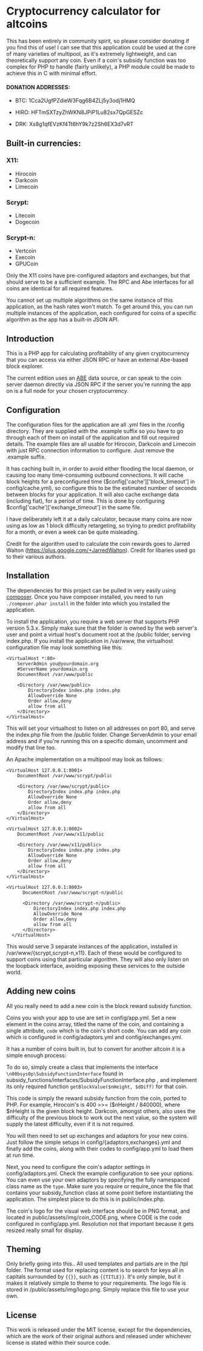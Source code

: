 # Cryptocurrency calculator for altcoins

This has been entirely in community spirit, so please consider donating if you find this of use! I can see that this application could be used at the core of many varieties of multipool, as it's extremely lightweight, and can theoretically support any coin. Even if a coin's subsidy function was too complex for PHP to handle (fairly unlikely), a PHP module could be made to achieve this in C with minimal effort.

#### DONATION ADDRESSES:

 * BTC: 1Cca2UgfPZdieW3Fqg6B4ZLj5y3odj1HMQ

 * HIRO: HFTmSXTzyZhWKN8JPiP1Lu82sx7QpGESZc

 * DRK: Xs8g1qfEVzKf4Tt6hY9k7z2Sh6EX3d7vRT

## Built-in currencies:
### X11:
 * Hirocoin
 * Darkcoin
 * Limecoin

### Scrypt:
 * Litecoin
 * Dogecoin

### Scrypt-n:
 * Vertcoin
 * Execoin
 * GPUCoin

Only the X11 coins have pre-configured adaptors and exchanges, but that should serve to be a sufficient example. The RPC and Abe interfaces for all coins are identical for all required features.

You cannot set up multiple algorithms on the same instance of this application, as the hash rates won't match. To get around this, you can run multiple instances of the application, each configured for coins of a specific algorithm as the app has a built-in JSON API.

## Introduction

This is a PHP app for calculating profitability of any given cryptocurrency that you can access via either JSON RPC or have an external Abe-based block explorer.

The current edition uses an [ABE](https://github.com/bitcoin-abe/bitcoin-abe) data source, or can speak to the coin server daemon directly via JSON RPC if the server you're running the app on is a full node for your chosen cryptocurrency.

## Configuration

The configuration files for the application are all .yml files in the /config directory. They are supplied with the .example suffix so you have to go through each of them on install of the application and fill out required details. The example files are all usable for Hirocoin, Darkcoin and Limecoin with just RPC connection information to configure. Just remove the .example suffix.

It has caching built in, in order to avoid either flooding the local daemon, or causing too many time-consuming outbound connections. It will cache block heights for a preconfigured time ($config['cache']['block_timeout'] in config/cache.yml), so configure this to be the estimated number of seconds between blocks for your application. It will also cache exchange data (including fiat), for a period of time. This is done by configuring $config['cache']['exchange_timeout'] in the same file.

I have deliberately left it at a daily calculator, because many coins are now using as low as 1 block difficulty retargeting, so trying to predict profitability for a month, or even a week can be quite misleading.

Credit for the algorithm used to calculate the coin rewards goes to Jarred Walton (https://plus.google.com/+JarredWalton). Credit for libaries used go to their various authors.

## Installation

The dependencies for this project can be pulled in very easily using [composer](https://getcomposer.org/). Once you have composer installed, you need to run `./composer.phar install` in the folder into which you installed the application.

To install the application, you require a web server that supports PHP version 5.3.x. Simply make sure that the folder is owned by the web server's user and point a virtual host's document root at the /public folder, serving index.php. If you install the application in /var/www, the virtualhost configuration file may look something like this:

```
<VirtualHost *:80>
    ServerAdmin you@yourdomain.org
    #ServerName yourdomain.org
    DocumentRoot /var/www/public

    <Directory /var/www/public>
        DirectoryIndex index.php index.php
        AllowOverride None
        Order allow,deny
        allow from all
    </Directory>
</VirtualHost>
```

This will set your virtualhost to listen on all addresses on port 80, and serve the index.php file from the /public folder. Change ServerAdmin to your email address and if you're running this on a specific domain, uncomment and modify that line too.

An Apache implementation on a multipool may look as follows:
```
<VirtualHost 127.0.0.1:8001>
    DocumentRoot /var/www/scrypt/public

    <Directory /var/www/scrypt/public>
        DirectoryIndex index.php index.php
        AllowOverride None
        Order allow,deny
        allow from all
    </Directory>
</VirtualHost>

<VirtualHost 127.0.0.1:8002>
    DocumentRoot /var/www/x11/public

    <Directory /var/www/x11/public>
        DirectoryIndex index.php index.php
        AllowOverride None
        Order allow,deny
        allow from all
    </Directory>
</VirtualHost>

<VirtualHost 127.0.0.1:8003>
      DocumentRoot /var/www/scrypt-n/public
   
      <Directory /var/www/scrypt-n/public>
          DirectoryIndex index.php index.php
          AllowOverride None
          Order allow,deny
          allow from all
      </Directory>
  </VirtualHost>
```

This would serve 3 separate instances of the application, installed in /var/www/{scrypt,scrypt-n,x11}. Each of these would be configured to support coins using that particular algorithm. They will also only listen on the loopback interface, avoiding exposing these services to the outside world.

## Adding new coins
All you really need to add a new coin is the block reward subsidy function.

Coins you wish your app to use are set in config/app.yml. Set a new element in the coins array, titled the name of the coin, and containing a single attribute, `code` which is the coin's short code. You can add any coin which is configured in config/adaptors.yml and config/exchanges.yml.

It has a number of coins built in, but to convert for another altcoin it is a simple enough process:

To do so, simply create a class that implements the interface `\n00bsys0p\SubsidyFunctionInterface` found in subsidy_functions/interfaces/SubsidyFunctionInterface.php , and implement its only required function `getBlockValue($nHeight, $dDiff)` for that coin.

This code is simply the reward subsidy function from the coin, ported to PHP. For example, Hirocoin's is 400 >>= ($nHeight / 840000), where $nHeight is the given block height. Darkcoin, amongst others, also uses the difficulty of the previous block to work out the next value, so the system will supply the latest difficulty, even if it is not required.
  
You will then need to set up exchanges and adaptors for your new coins. Just follow the simple setups in config/{adaptors,exchanges}.yml and finally add the coins, along with their codes to config/app.yml to load them at run time.

Next, you need to configure the coin's adaptor settings in config/adaptors.yml. Check the example configuration to see your options. You can even use your own adaptors by specifying the fully namespaced class name as the `type`. Make sure you require or require_once the file that contains your subsidy_function class at some point before instantiating the application. The simplest place to do this is in public/index.php.

The coin's logo for the visual web interface should be in PNG format, and located in public/assets/img/coin_CODE.png, where CODE is the code configured in config/app.yml. Resolution not that important because it gets resized really small for display.

## Theming

Only briefly going into this.. All used templates and partials are in the /tpl folder. The format used for replacing content is to search for keys all in capitals surrounded by `{{}}`, such as `{{TITLE}}`. It's only simple, but it makes it relatively simple to theme to your requirements. The logo file is stored in /public/assets/img/logo.png. Simply replace this file to use your own.

## License

This work is released under the MIT license, except for the dependencies, which are the work of their original authors and released under whichever license is stated within their source code.
